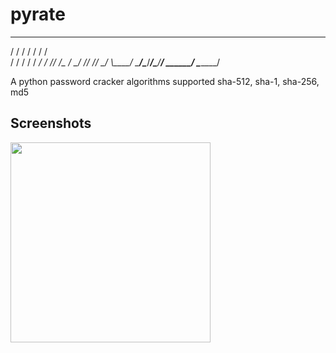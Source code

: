 # pyrate
   ________  ________  ________  ________  ________  ________ 
  /        \/    /   \/        \/        \/        \/        \
 /         /         /         /         /        _/         /
//      __/\__      /        _/         //       //        _/ 
\\_____/     \_____/\____/___/\___/____/ \______/ \________/  

A python password cracker 
algorithms supported sha-512, sha-1, sha-256, md5

## **Screenshots**
<img src="./screenshots/lightsplash.jpg" width="320">&emsp;
